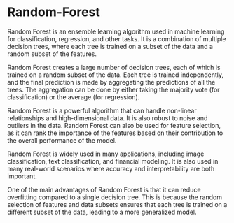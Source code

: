 # Random-Forest
Random Forest is an ensemble learning algorithm used in machine learning for classification, regression, and other tasks. It is a combination of multiple decision trees, where each tree is trained on a subset of the data and a random subset of the features.

Random Forest creates a large number of decision trees, each of which is trained on a random subset of the data. Each tree is trained independently, and the final prediction is made by aggregating the predictions of all the trees. The aggregation can be done by either taking the majority vote (for classification) or the average (for regression).

Random Forest is a powerful algorithm that can handle non-linear relationships and high-dimensional data. It is also robust to noise and outliers in the data. Random Forest can also be used for feature selection, as it can rank the importance of the features based on their contribution to the overall performance of the model.

Random Forest is widely used in many applications, including image classification, text classification, and financial modeling. It is also used in many real-world scenarios where accuracy and interpretability are both important.

One of the main advantages of Random Forest is that it can reduce overfitting compared to a single decision tree. This is because the random selection of features and data subsets ensures that each tree is trained on a different subset of the data, leading to a more generalized model.
